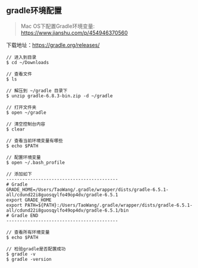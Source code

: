 ## gradle环境配置

> Mac OS下配置Gradle环境变量: https://www.jianshu.com/p/454946370560



下载地址：https://gradle.org/releases/

```
// 进入到目录
$ cd ~/Downloads

// 查看文件
$ ls

// 解压到 ~/gradle 目录下
$ unzip gradle-6.8.3-bin.zip -d ~/gradle

// 打开文件夹
$ open ~/gradle

// 清空控制台内容
$ clear

// 查看当前环境变量有哪些
$ echo $PATH

// 配置环境变量
$ open ~/.bash_profile

// 添加如下
------------------------------------------
# Gradle
GRADE_HOME=/Users/TaoWang/.gradle/wrapper/dists/gradle-6.5.1-all/cdund22i8guosqylfo49op4dv/gradle-6.5.1
export GRADE_HOME
export PATH=${PATH}:/Users/TaoWang/.gradle/wrapper/dists/gradle-6.5.1-all/cdund22i8guosqylfo49op4dv/gradle-6.5.1/bin 
# Gradle END
------------------------------------------

// 查看所有环境变量
$ echo $PATH

// 检验gradle是否配置成功
$ gradle -v
$ gradle -version
```

